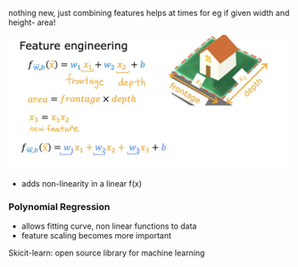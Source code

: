 nothing new, just combining features helps at times for eg if given width and height- area!

![](../../attachments/Pasted%20image%2020250819143123.png)
- adds non-linearity in a linear f(x)

### Polynomial Regression
- allows fitting curve, non linear functions to data
- feature scaling becomes more important


Skicit-learn: open source library for machine learning